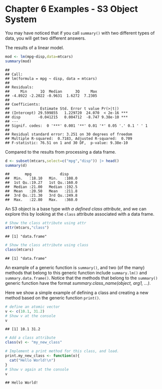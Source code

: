 Chapter 6 Examples - S3 Object System
================

You may have noticed that if you call `summary()` with two different
types of data, you will get two different answers.

The results of a linear model.

``` r
mod <- lm(mpg~disp,data=mtcars)
summary(mod)
```

    ## 
    ## Call:
    ## lm(formula = mpg ~ disp, data = mtcars)
    ## 
    ## Residuals:
    ##     Min      1Q  Median      3Q     Max 
    ## -4.8922 -2.2022 -0.9631  1.6272  7.2305 
    ## 
    ## Coefficients:
    ##              Estimate Std. Error t value Pr(>|t|)    
    ## (Intercept) 29.599855   1.229720  24.070  < 2e-16 ***
    ## disp        -0.041215   0.004712  -8.747 9.38e-10 ***
    ## ---
    ## Signif. codes:  0 '***' 0.001 '**' 0.01 '*' 0.05 '.' 0.1 ' ' 1
    ## 
    ## Residual standard error: 3.251 on 30 degrees of freedom
    ## Multiple R-squared:  0.7183, Adjusted R-squared:  0.709 
    ## F-statistic: 76.51 on 1 and 30 DF,  p-value: 9.38e-10

Compared to the results from processing a data frame.

``` r
d <- subset(mtcars,select=c("mpg","disp")) |> head()
summary(d)
```

    ##       mpg             disp      
    ##  Min.   :18.10   Min.   :108.0  
    ##  1st Qu.:19.27   1st Qu.:160.0  
    ##  Median :21.00   Median :192.5  
    ##  Mean   :20.50   Mean   :211.8  
    ##  3rd Qu.:21.30   3rd Qu.:249.8  
    ##  Max.   :22.80   Max.   :360.0

An S3 object is a base type *with a defined class attribute*, and we can
explore this by looking at the `class` attribute associated with a data
frame.

``` r
# Show the class attribute using attr
attr(mtcars,"class")
```

    ## [1] "data.frame"

``` r
# Show the class attribute using class
class(mtcars)
```

    ## [1] "data.frame"

An example of a generic function is `summary()`, and two (of the many)
methods that belong to this generic function include `summary.lm()` and
`summary.data.frame()`. Notice that the methods that belong to the
`summary()` generic function have the format *summary.class_name(object,
arg1, …)*.

Here we show a simple example of defining a class and creating a new
method based on the generic function `print()`.

``` r
# define an atomic vector
v <- c(10.1, 31.2)
# Show v at the console
v
```

    ## [1] 10.1 31.2

``` r
# Add a class attribute
class(v) <- "my_new_class"

# Implement a print method for this class, and load.
print.my_new_class <- function(o){
  cat("Hello World!\n")
}
# Show v again at the console
v
```

    ## Hello World!

